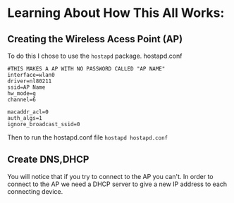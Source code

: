 # Learning About How This All Works:
## Creating the Wireless Acess Point (AP)
To do this I chose to use the ```hostapd``` package.
hostapd.conf
```
#THIS MAKES A AP WITH NO PASSWORD CALLED "AP NAME"
interface=wlan0
driver=nl80211
ssid=AP Name
hw_mode=g
channel=6

macaddr_acl=0
auth_algs=1
ignore_broadcast_ssid=0
```
Then to run the hostapd.conf file ```hostapd hostapd.conf```

## Create DNS,DHCP
You will notice that if you try to connect to the AP you can't. 
In order to connect to the AP we need a DHCP server to give a new IP address to each connecting device.

